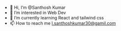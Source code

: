 - 👋 Hi, I’m @Santhosh Kumar
- 👀 I’m interested in Web Dev
- 🌱 I’m currently learning React and tailwind css
- 📫 How to reach me l.santhoshkumar30@gamil.com

<!---
Santhosh302002/Santhosh302002 is a ✨ special ✨ repository because its `README.md` (this file) appears on your GitHub profile.
You can click the Preview link to take a look at your changes.
--->
